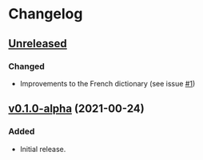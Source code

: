 # Changelog

## [Unreleased](https://github.com/gusbrs/zref-clever/compare/v0.1.0-alpha...HEAD)

### Changed
- Improvements to the French dictionary (see issue
  [#1](https://github.com/gusbrs/zref-clever/issues/1))

## [v0.1.0-alpha](https://github.com/gusbrs/zref-clever/releases/tag/v0.1.0-alpha) (2021-00-24)

### Added
- Initial release.
